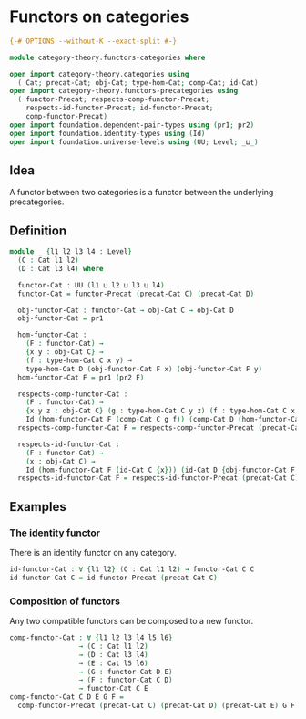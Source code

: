 # Functors on categories

```agda
{-# OPTIONS --without-K --exact-split #-}

module category-theory.functors-categories where

open import category-theory.categories using
  ( Cat; precat-Cat; obj-Cat; type-hom-Cat; comp-Cat; id-Cat)
open import category-theory.functors-precategories using
  ( functor-Precat; respects-comp-functor-Precat;
    respects-id-functor-Precat; id-functor-Precat;
    comp-functor-Precat)
open import foundation.dependent-pair-types using (pr1; pr2)
open import foundation.identity-types using (Id)
open import foundation.universe-levels using (UU; Level; _⊔_)
```

## Idea

A functor between two categories is a functor between the underlying precategories.

## Definition

```agda
module _ {l1 l2 l3 l4 : Level}
  (C : Cat l1 l2)
  (D : Cat l3 l4) where

  functor-Cat : UU (l1 ⊔ l2 ⊔ l3 ⊔ l4)
  functor-Cat = functor-Precat (precat-Cat C) (precat-Cat D)

  obj-functor-Cat : functor-Cat → obj-Cat C → obj-Cat D
  obj-functor-Cat = pr1

  hom-functor-Cat :
    (F : functor-Cat) →
    {x y : obj-Cat C} →
    (f : type-hom-Cat C x y) →
    type-hom-Cat D (obj-functor-Cat F x) (obj-functor-Cat F y)
  hom-functor-Cat F = pr1 (pr2 F)

  respects-comp-functor-Cat :
    (F : functor-Cat) →
    {x y z : obj-Cat C} (g : type-hom-Cat C y z) (f : type-hom-Cat C x y) →
    Id (hom-functor-Cat F (comp-Cat C g f)) (comp-Cat D (hom-functor-Cat F g) (hom-functor-Cat F f))
  respects-comp-functor-Cat F = respects-comp-functor-Precat (precat-Cat C) (precat-Cat D) F

  respects-id-functor-Cat :
    (F : functor-Cat) →
    (x : obj-Cat C) →
    Id (hom-functor-Cat F (id-Cat C {x})) (id-Cat D {obj-functor-Cat F x})
  respects-id-functor-Cat F = respects-id-functor-Precat (precat-Cat C) (precat-Cat D) F
```

## Examples

### The identity functor

There is an identity functor on any category.

```agda
id-functor-Cat : ∀ {l1 l2} (C : Cat l1 l2) → functor-Cat C C
id-functor-Cat C = id-functor-Precat (precat-Cat C)
```

### Composition of functors

Any two compatible functors can be composed to a new functor.

```agda
comp-functor-Cat : ∀ {l1 l2 l3 l4 l5 l6}
                 → (C : Cat l1 l2)
                 → (D : Cat l3 l4)
                 → (E : Cat l5 l6)
                 → (G : functor-Cat D E)
                 → (F : functor-Cat C D)
                 → functor-Cat C E
comp-functor-Cat C D E G F =
  comp-functor-Precat (precat-Cat C) (precat-Cat D) (precat-Cat E) G F
```

